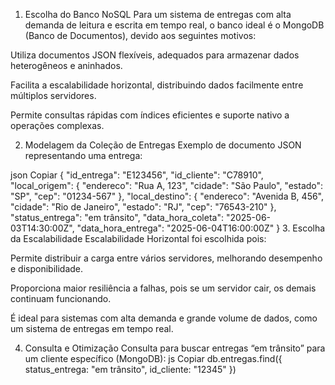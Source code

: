 1. Escolha do Banco NoSQL
Para um sistema de entregas com alta demanda de leitura e escrita em tempo real, o banco ideal é o MongoDB (Banco de Documentos), devido aos seguintes motivos:

Utiliza documentos JSON flexíveis, adequados para armazenar dados heterogêneos e aninhados.

Facilita a escalabilidade horizontal, distribuindo dados facilmente entre múltiplos servidores.

Permite consultas rápidas com índices eficientes e suporte nativo a operações complexas.

2. Modelagem da Coleção de Entregas
Exemplo de documento JSON representando uma entrega:

json
Copiar
{
  "id_entrega": "E123456",
  "id_cliente": "C78910",
  "local_origem": {
    "endereco": "Rua A, 123",
    "cidade": "São Paulo",
    "estado": "SP",
    "cep": "01234-567"
  },
  "local_destino": {
    "endereco": "Avenida B, 456",
    "cidade": "Rio de Janeiro",
    "estado": "RJ",
    "cep": "76543-210"
  },
  "status_entrega": "em trânsito",
  "data_hora_coleta": "2025-06-03T14:30:00Z",
  "data_hora_entrega": "2025-06-04T16:00:00Z"
}
3. Escolha da Escalabilidade
Escalabilidade Horizontal foi escolhida pois:

Permite distribuir a carga entre vários servidores, melhorando desempenho e disponibilidade.

Proporciona maior resiliência a falhas, pois se um servidor cair, os demais continuam funcionando.

É ideal para sistemas com alta demanda e grande volume de dados, como um sistema de entregas em tempo real.

4. Consulta e Otimização
Consulta para buscar entregas “em trânsito” para um cliente específico (MongoDB):
js
Copiar
db.entregas.find({
  status_entrega: "em trânsito",
  id_cliente: "12345"
})
